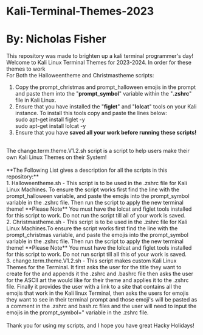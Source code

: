 # Kali-Terminal-Themes-2023
# By: Nicholas Fisher
This repository was made to brighten up a kali terminal programmer's day! Welcome to Kali Linux Terminal Themes for 2023-2024. In order for these themes to work <br />
For Both the Halloweentheme and Christmastheme scripts: <br />
1. Copy the prompt_christmas and prompt_halloween emojis in the prompt and paste them into the "**prompt_symbol**" variable within the "**.zshrc**" file in Kali Linux.
2. Ensure that you have installed the "**figlet**" and "**lolcat**" tools on your Kali instance. To install this tools copy and paste the lines below: <br />
   sudo apt-get install figlet -y <br />
   sudo apt-get install lolcat -y <br />
3. Ensure that you have **saved all your work before running these scripts!** <br />
<br />
The change.term.theme.V1.2.sh script is a script to help users make their own Kali Linux Themes on their System! <br />
<br />
**The Following List gives a description for all the scripts in this repository:** <br />
1. Halloweentheme.sh - This script is to be used in the .zshrc file for Kali Linux Machines. To ensure the script works first find the line with the prompt_halloween variable, and paste the emojis into the prompt_symbol variable in the .zshrc file. Then run the script to apply the new terminal theme! **Please Note** You must have the lolcat and figlet tools installed for this script to work. Do not run the script till all of your work is saved. <br />
2. Christmastheme.sh - This script is to be used in the .zshrc file for Kali Linux Machines.To ensure the script works first find the line with the prompt_christmas  variable, and paste the emojis into the prompt_symbol variable in the .zshrc file. Then run the script to apply the new terminal theme! **Please Note** You must have the lolcat and figlet tools installed for this script to work. Do not run script till all this of your work is saved. <br />
3. change.term.theme.V1.2.sh - This script makes custom Kali Linux Themes for the Terminal. It first asks the user for the title they want to create for the and appends it the .zshrc and .bashrc file then asks the user for the ASCII art the would like for their theme and applies it to the .zshrc file. Finally it provides the user with a link to a site that contains all the emojis that work in the Kali linux Terminal, then asks the users for emojis they want to see in their terminal prompt and those emoji's will be pasted as a comment in the .zshrc and bash.rc files and the user will need to input the emojis in the prompt_symbol=" variable in the .zshrc file. <br />
<br />
Thank you for using my scripts, and I hope you have great Hacky Holidays!
